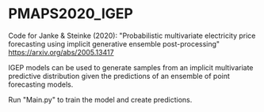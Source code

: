 # PMAPS2020_IGEP
Code for Janke &amp; Steinke (2020): "Probabilistic multivariate electricity price forecasting using implicit generative ensemble post-processing"
https://arxiv.org/abs/2005.13417

IGEP models can be used to generate samples from an implicit multivariate predictive distribution given the predictions of an 
ensemble of point forecasting models.

Run "Main.py" to train the model and create predictions.
